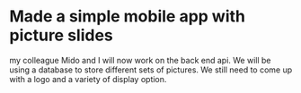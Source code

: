 # Made a simple mobile app with picture slides 

my colleague Mido and I will now work on the back end api. We will be using a database to store different sets of pictures. We still need to come up with a logo and a variety of display option.

##